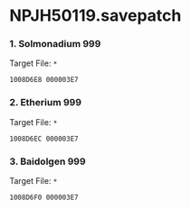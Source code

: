 # NPJH50119.savepatch

### 1. Solmonadium 999

Target File: `*`

```
1008D6E8 000003E7
```

### 2. Etherium 999

Target File: `*`

```
1008D6EC 000003E7
```

### 3. Baidolgen 999

Target File: `*`

```
1008D6F0 000003E7
```

